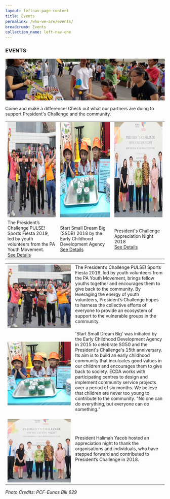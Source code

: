 ```yaml
---
layout: leftnav-page-content
title: Events
permalink: /who-we-are/events/
breadcrumb: Events
collection_name: left-nav-one
---
```


### EVENTS

![Event Top Banner](/images/event-top-banner.jpg "Event Top Banner")

Come and make a difference! Check out what our partners are doing to support President's Challenge and the community.


<table width="100%" cellpadding="10px" cellspacing="10px"> <tr>
<td width="33%"><a href="#tag1"><img src="/images/e_event1.jpg" alt="President’s Challenge PULSE! Sports Fiesta 2019" style="width:300px;height:300px;"></a></td>
<td width="34%"><a href="#tag2"><img src="/images/e_event2.jpg" alt="Start Small Dream Big (SSDB) 2018" style="width:300px;height:300px;"></a></td>
<td width="33%"><a href="#tag3"><img src="/images/e_event3.jpg" alt="President's Challenge Appreciation Night 2018" style="width:300px;height:300px;"></a></td></tr>
<tr><td>The President’s Challenge PULSE! Sports Fiesta 2019, led by youth volunteers from the PA Youth Movement.<br> <a href="#tag1">See Details</a></td> 
<td> Start Small Dream Big (SSDB) 2018 by the Early Childhood Development Agency <br><a href="#tag2">See Details</a></td>
<td>President's Challenge Appreciation Night 2018<br> <a href="#tag3">See Details</a></td></tr>
</table>

<table width="100%" cellpadding="10px" cellspacing="10px"><tr><td width="200px" id="tag1"> <img src="/images/e_event1.jpg" alt="President’s Challenge PULSE! Sports Fiesta 2019" style="width:200px"></td>
<td>The President’s Challenge PULSE! Sports Fiesta 2019, led by youth volunteers from the PA Youth Movement, brings fellow youths together and encourages them to give back to the community. By leveraging the energy of youth volunteers, President’s Challenge hopes to harness the collective efforts of everyone to provide an ecosystem of support to the vulnerable groups in the community.<BR><BR></td></tr> 
<tr><td width="200px"  id="tag2"> <img src="/images/e_event2.jpg" alt="Start Small Dream Big (SSDB) 2018" style="width:200px"> </td>
<td>'Start Small Dream Big' was initiated by the Early Childhood Development Agency in 2015 to celebrate SG50 and the President's Challenge's 15th anniversary. Its aim is to build an early childhood community that inculcates good values in our children and encourages them to give back to society. ECDA works with participating centres to design and implement community service projects over a period of six months. We believe that children are never too young to contribute to the community. "No one can do everything, but everyone can do something." <BR><BR></td></tr> 
<tr><td width="200px"  id="tag3"> <img src="/images/e_event3.jpg" alt="President's Challenge Appreciation Night 2018" style="width:200px"></td>
<td>President Halimah Yacob hosted an appreciation night to thank the organisations and individuals, who have stepped forward and contributed to President’s Challenge in 2018. <BR><BR></td></tr></table>
 
 <h7><i>Photo Credits: *PCF-Eunos Blk 629*</i></h7>
